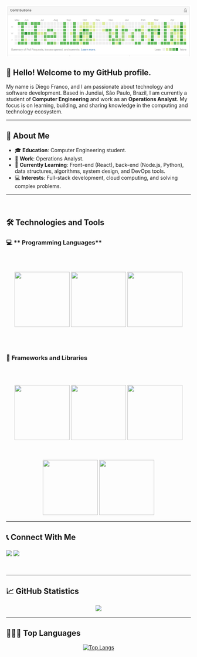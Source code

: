 <div align="center">
  <img src="helloworld.png">
</div>

## 👋 Hello! Welcome to my GitHub profile.

My name is Diego Franco, and I am passionate about technology and software development. Based in Jundiaí, São Paulo, Brazil, I am currently a student of **Computer Engineering** and work as an **Operations Analyst**. My focus is on learning, building, and sharing knowledge in the computing and technology ecosystem.

---

## 🔭 About Me

- 🎓 **Education**: Computer Engineering student.
- 💼 **Work**: Operations Analyst.
- 🌱 **Currently Learning**: Front-end (React), back-end (Node.js, Python), data structures, algorithms, system design, and DevOps tools.
- 💻 **Interests**: Full-stack development, cloud computing, and solving complex problems.

---

<br/>

## 🛠️ Technologies and Tools

### 💻 ** Programming Languages**

<br></br>

<div align="center">
<img src="https://cdn.jsdelivr.net/gh/devicons/devicon@latest/icons/typescript/typescript-original.svg" width="150" height="150"/> 
<img src="https://cdn.jsdelivr.net/gh/devicons/devicon/icons/python/python-original.svg" width="150" height="150"/> 
<img src="https://cdn.jsdelivr.net/gh/devicons/devicon/icons/java/java-original.svg" width="150" height="150"/> 
</div>

<br></br>

### 🚀 **Frameworks and Libraries**

<br></br>

<div align="center">
<img src="https://cdn.jsdelivr.net/gh/devicons/devicon/icons/nodejs/nodejs-original.svg" width="150" height="150"/> 
<img src="https://cdn.jsdelivr.net/gh/devicons/devicon@latest/icons/nestjs/nestjs-original.svg" width="150" height="150"/>
<img src="https://cdn.jsdelivr.net/gh/devicons/devicon@latest/icons/react/react-original.svg" width="150" height="150"/>
  <br></br>
  <br></br>
<img src="https://cdn.jsdelivr.net/gh/devicons/devicon/icons/flask/flask-original.svg" width="150" height="150"/> 
<img src="https://cdn.jsdelivr.net/gh/devicons/devicon@latest/icons/spring/spring-original.svg" width="150" height="150"/>  
</div>

---

## 📞 Connect With Me

<h3 align="left">
  <p align="left">
  <a href="https://www.linkedin.com/in/diego-gustavo-franco/" target="_blank"><img src="https://img.shields.io/badge/-LinkedIn-%230077B5?style=for-the-badge&logo=linkedin&logoColor=white" target="_blank"></a> 
  <a href="mailto:diego.u.franco@gmail.com"><img src="https://img.shields.io/badge/Gmail-D14836?style=for-the-badge&logo=gmail&logoColor=white" target="_blank"></a>
  </p>
</h3>
<br/>

---

## 📈 GitHub Statistics

<div align="center">
  <a href="https://github.com/dgusfr">
    <img height="250em" src="https://github-readme-stats.vercel.app/api?username=dgusfr&show_icons=true&theme=dracula&include_all_commits=true&count_private=true"/>
  </a>
</div>

---

## 🧑🏼‍💻 Top Languages

<p align="center">
  <a href="https://github.com/DGusFr/github-readme-stats">
    <img height="250em" src="https://github-readme-stats.vercel.app/api/top-langs/?username=dgusfr&layout=compact&theme=dracula" alt="Top Langs">
  </a>
</p>

